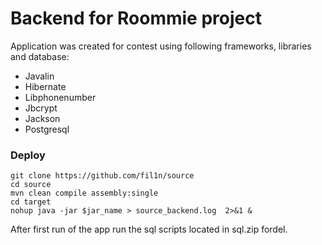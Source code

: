 # Backend for Roommie project
Application was created for contest using following frameworks, libraries and database:
* Javalin
* Hibernate
* Libphonenumber
* Jbcrypt
* Jackson 
* Postgresql


### Deploy
 ```
git clone https://github.com/fil1n/source
cd source
mvn clean compile assembly:single
cd target
nohup java -jar $jar_name > source_backend.log  2>&1 &
```
After first run of the app run the sql scripts located in sql.zip fordel. 
